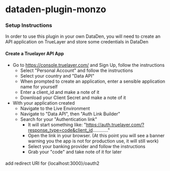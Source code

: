 # dataden-plugin-monzo

### Setup Instructions

In order to use this plugin in your own DataDen, you will need to create an API application on TrueLayer and store some credentials in DataDen

#### Create a Truelayer API App

* Go to https://console.truelayer.com/ and Sign Up, follow the instructions
  * Select "Personal Account" and follow the instructions
  * Select your country and "Data API"
  * When prompted to create an application, enter a sensible application name for yourself
  * Enter a client_id and make a note of it
  * Download your Client Secret and make a note of it
* With your application created
  * Navigate to the Live Environment
  * Navigate to "Data API", then "Auth Link Builder"
  * Search for your "Authentication link"
    * It will start something like: "https://auth.truelayer.com/?response_type=code&client_id............"
    * Open the link in your browser. (At this point you will see a banner warning you the app is not for production use, it will still work)
    * Select your banking provider and follow the instructions
    * Grab your "code" and take note of it for later

####


<!-- TODO: add this stuff -->
add redirect URI for {localhost:3000}/oauth2
